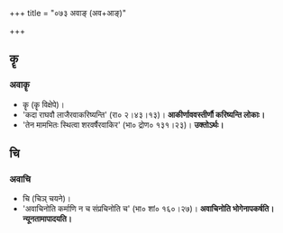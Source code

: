 +++
title = "०७३ अवाङ् (अव+आङ्)"

+++

## कॄ
### अवाकॄ
- कॄ (कॄ विक्षेपे)।
- 'कदा राघवौ लाजैरवाकरिष्यन्ति' (रा० २।४३।१३)। **आकीर्णाववस्तीर्णौ करिष्यन्ति लोकाः।**
- 'तेन मामभितः स्थित्वा शरवर्षैरवाकिर' (भा० द्रोण० १३१।२३)। **उक्तोऽर्थः।**

## चि
### अवाचि
- चि (चिञ् चयने)।
- 'अवाचिनोति कर्माणि न च संप्रचिनोति च' (भा० शां० १६०।२७)। **अवाचिनोति भोगेनापकर्षति। न्यूनतामापादयति।**
